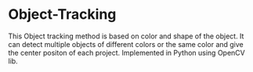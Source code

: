# Object-Tracking
This Object tracking method is based on color and shape of the object. It can detect multiple objects of different colors or the same color and give the center positon of each project. Implemented in Python using OpenCV lib.

